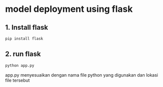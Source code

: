 # model deployment using flask

## 1. Install flask
```bash
pip install flask
```

## 2. run flask
```bash
python app.py
```

app.py menyesuaikan dengan nama file python yang digunakan dan lokasi file tersebut